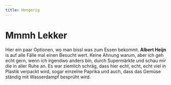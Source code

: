 ```yaml
---
title: Hongerig
---
```


# Mmmh Lekker

Hier ein paar Optionen, wo man bissl was zum Essen bekommt. **Albert Heijn** is auf alle Fälle mal einen Besucht wert. Keine Ahnung warum, aber ich geh echt gern, wenn ich irgendwo anders bin, durch Supermärkte und schau mir die in aller Ruhe an. Es war ziemlich schräg, dass hier echt, echt, echt viel in Plastik verpackt wird, sogar einzelne Paprika und auch, dass das Gemüse ständig mit Wasserdampf besprüht wird.

<CardContainer>
    <CardColumn>
        <LocationCard 
            title="Albert Heijn" 
            subtitle="Everywhere" 
            link="https://www.google.at/maps/search/albert+heijn,+amsterdam/@52.3559443,4.8633118,14z/data=!3m1!4b1?hl=en"
            tag="Supermarkt"
            description="Ein holländischer Supermarkt. Hier gibts echt viel in Plastik verpacktes Zeug, Gemüse, welches ständig mit Wasser besprüht wird und sau viel Fertigzeugs, irgendwie glaub ich stehn die Holländer da drauf." />
    </CardColumn>
    <CardColumn>
        <LocationCard 
            title="Coffee & Juices" 
            subtitle="Baarsjesweg 302, 1058 AH Amsterdam" 
            link="https://goo.gl/maps/Ha42fudBjypBD5Ak6"
            tag="Latte 3 €"
            description="Hier kommen echt viele leute her um zu arbeiten oder zu lernen. Wenn man nen Platz auf der Ledercouch habn möchte, dann is fix besser, wenn man echt früh hin schaut. Das Kaffee hat eh scho ab 07:00 Uhr offen und man kann dort ungestört den ganzen Tag verbringen. Es gibt auch gratis Wasser, Strom und WLAN und sau freundliche Mitarbeiter. Ich würd auf alle Fälle die Açaí Bowl probieren, wenn auch recht teuer." />
    </CardColumn>
    <CardColumn>
        <LocationCard 
            title="Ten Kate Market" 
            subtitle="Ten Katestraat 34, 1053 CC Amsterdam" 
            link="https://g.page/Ten-Katemarkt-Amsterdam?share"
            tag="Markt"
            description="Ein Bauernmarkt mit lokalem Essen, Käse, Brot, Fisch und fertigs Zeug zum gleich Essen. Danebn im Gebäude sind auch die Foodhallen, aber ich find draussn auf der Strasse gibts geilere Sachen. Vor allem dieses eine niederländische Standl mit Fisch. Da gibts echt geilen Kibbeling met saus." />
    </CardColumn>
    <CardColumn>
        <LocationCard 
            title="ZuiderMRKT" 
            subtitle="Jacob Obrechtstraat, Johannes Verhulststraat, 1071 MR Amsterdam" 
            link="https://goo.gl/maps/TCRH1MPYJ2tsQjdG8"
            tag="Markt"
            description="So n kleiner Bauernmarkt mit geilem Essen. Hat aber halt nur am Samstag offen." />
    </CardColumn>
</CardContainer>

<BaseImage src="amsterdam/albert-heijn-1.jpg" class="mb-5" />
<BaseImage src="amsterdam/ten-kate-market-1.jpg" class="mb-5" />
